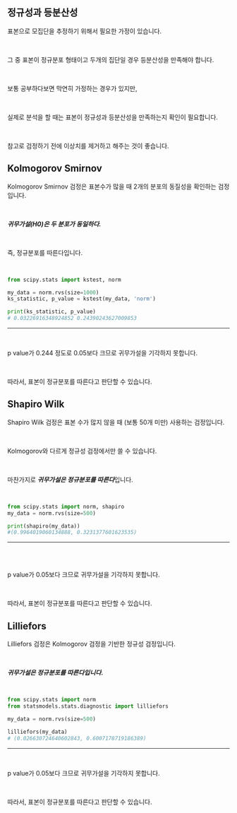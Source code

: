 <!-- [python/통계/scipy] 파이썬 표본의 정규성 검정 (ks, shapiro, Lilliefors) -->

## 정규성과 등분산성

표본으로 모집단을 추정하기 위해서 필요한 가정이 있습니다.

<br>

그 중 표본이 정규분포 형태이고 두개의 집단일 경우 등분산성을 만족해야 합니다.

<br>

보통 공부하다보면 막연히 가정하는 경우가 있지만,

<br>

실제로 분석을 할 때는 표본이 정규성과 등분산성을 만족하는지 확인이 필요합니다.

<br>

참고로 검정하기 전에 이상치를 제거하고 해주는 것이 좋습니다.

## Kolmogorov Smirnov

Kolmogorov Smirnov 검정은 표본수가 많을 때 2개의 분포의 동질성을 확인하는 검정입니다. 

<br>

***귀무가설(H0)은 두 분포가 동일하다.***

<br>

즉, 정규분포를 따른다입니다.

<br>

<div>

~~~python
from scipy.stats import kstest, norm

my_data = norm.rvs(size=1000)
ks_statistic, p_value = kstest(my_data, 'norm')

print(ks_statistic, p_value)
# 0.03226916348924852 0.24390243627009853
~~~
---

</div>

<br>

p value가 0.244 정도로 0.05보다 크므로 귀무가설을 기각하지 못합니다. 

<br>

따라서, 표본이 정규분포를 따른다고 판단할 수 있습니다.

## Shapiro Wilk

Shapiro Wilk 검정은 표본 수가 많지 않을 때 (보통 50개 미만) 사용하는 검정입니다. 

<br>

Kolmogorov와 다르게 정규성 검정에서만 쓸 수 있습니다. 

<br>

마찬가지로 ***귀무가설은 정규분포를 따른다***입니다.

<br>

<div>

~~~python
from scipy.stats import norm, shapiro
my_data = norm.rvs(size=500)

print(shapiro(my_data))
#(0.9964019060134888, 0.3231377601623535)
~~~
---

</div>

<br>​

p value가 0.05보다 크므로 귀무가설을 기각하지 못합니다. 

<br>

따라서, 표본이 정규분포를 따른다고 판단할 수 있습니다.

## Lilliefors

Lilliefors 검정은 Kolmogorov 검정을 기반한 정규성 검정입니다. 

<br>

***귀무가설은 정규분포를 따른다입니다.***

​<br>

<div>

~~~python
from scipy.stats import norm
from statsmodels.stats.diagnostic import lilliefors

my_data = norm.rvs(size=500)

lilliefors(my_data)
# (0.026630724640602843, 0.6007178719186389)
~~~
---

</div>

<br>

p value가 0.05보다 크므로 귀무가설을 기각하지 못합니다. 

<br>

따라서, 표본이 정규분포를 따른다고 판단할 수 있습니다.
